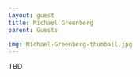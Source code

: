```yaml
---
layout: guest
title: Michael Greenberg
parent: Guests

img: Michael-Greenberg-thumbail.jpg
---
```





TBD
